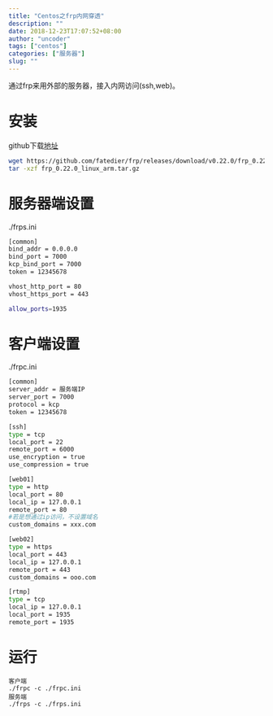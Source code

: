 ```yaml
---
title: "Centos之frp内网穿透"
description: ""
date: 2018-12-23T17:07:52+08:00
author: "uncoder"
tags: ["centos"]
categories: ["服务器"]
slug: ""
---
```


通过frp来用外部的服务器，接入内网访问(ssh,web)。
<!--more-->

# 安装

github下载[地址](https://github.com/fatedier/frp/releases)

```bash
wget https://github.com/fatedier/frp/releases/download/v0.22.0/frp_0.22.0_linux_arm.tar.gz
tar -xzf frp_0.22.0_linux_arm.tar.gz
```

# 服务器端设置

./frps.ini

```bash
[common]
bind_addr = 0.0.0.0
bind_port = 7000
kcp_bind_port = 7000
token = 12345678

vhost_http_port = 80
vhost_https_port = 443

allow_ports=1935
```

# 客户端设置

./frpc.ini

```bash
[common]
server_addr = 服务端IP
server_port = 7000
protocol = kcp
token = 12345678

[ssh]
type = tcp
local_port = 22
remote_port = 6000
use_encryption = true
use_compression = true

[web01]
type = http
local_port = 80
local_ip = 127.0.0.1
remote_port = 80
#若是想通过ip访问，不设置域名
custom_domains = xxx.com

[web02]
type = https
local_port = 443
local_ip = 127.0.0.1
remote_port = 443
custom_domains = ooo.com

[rtmp]
type = tcp
local_ip = 127.0.0.1
local_port = 1935
remote_port = 1935
```

# 运行

```
客户端
./frpc -c ./frpc.ini
服务端
./frps -c ./frps.ini
```
